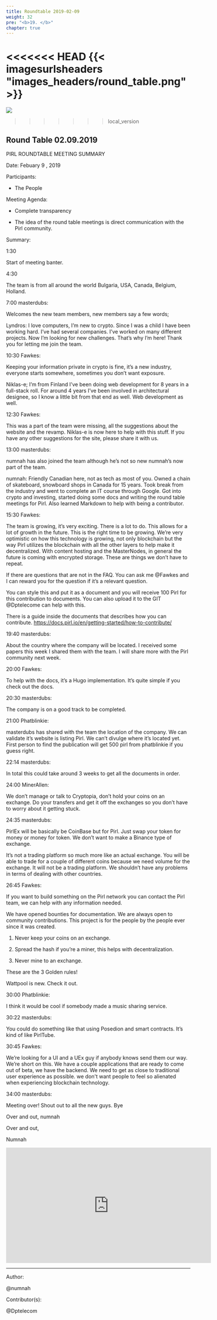 ```yaml
---
title: Roundtable 2019-02-09
weight: 32
pre: "<b>19. </b>"
chapter: true
---
```


<<<<<<< HEAD
{{< imagesurlsheaders "images_headers/round_table.png"  >}}
=======
![](/images_headers/round_table.png)
>>>>>>> local_version


## Round Table 02.09.2019


PIRL ROUNDTABLE MEETING SUMMARY

Date: Febuary 9 , 2019

Participants:

- The People

Meeting Agenda:

-  Complete transparency

-  The idea of the round table meetings is
 direct communication with the Pirl community.


Summary:


1:30


Start of meeting banter.


4:30


The team is from all around the world Bulgaria, USA, Canada, Belgium, Holland.


7:00 masterdubs:


Welcomes the new team members, new members say a few words;


Lyndros: I love computers, I’m new to crypto. Since I was a child I have been working hard. I’ve had several companies. I’ve worked on many different projects. Now I’m looking for new challenges. That’s why I’m here! Thank you for letting me join the team.


10:30 Fawkes:


Keeping your information private in crypto is fine, it’s a new industry, everyone starts somewhere, sometimes you don’t want exposure.


Niklas-e; I’m from Finland I’ve been doing web development for 8 years in a full-stack roll. For around 4 years I’ve been involved in architectural designee, so I know a little bit from that end as well. Web development as well.


12:30 Fawkes:


This was a part of the team were missing, all the suggestions about the website and the revamp. Niklas-e is now here to help with this stuff. If you have any other suggestions for the site, please share it with us.


13:00 masterdubs:


numnah has also joined the team although he’s not so new numnah’s now part of the team.


numnah: Friendly Canadian here, not as tech as most of you. Owned a chain of skateboard, snowboard shops in Canada for 15 years. Took break from the industry and went to complete an IT course through Google. Got into crypto and investing, started doing some docs and writing the round table meetings for Pirl. Also learned Markdown to help with being a contributor.


15:30 Fawkes:


The team is growing, it’s very exciting. There is a lot to do. This allows for a lot of growth in the future. This is the right time to be growing. We’re very optimistic on how this technology is growing, not only blockchain but the way Pirl utilizes the blockchain with all the other layers to help make it decentralized. With content hosting and the MasterNodes, in general the future is coming with encrypted storage. These are things we don’t have to repeat.



If there are questions that are not in the FAQ. You can ask me @Fawkes and I can reward you for the question if it’s a relevant question.  


You can style this and put it as a document and you will receive 100 Pirl for this contribution to documents.
You can also upload it to the GIT @Dptelecome can help with this.


There is a guide inside the documents that describes how you can contribute. https://docs.pirl.io/en/getting-started/how-to-contribute/


19:40 masterdubs:


About the country where the company will be located. I received some papers this week I shared them with the team. I will share more with the Pirl community next week.


20:00 Fawkes:


To help with the docs, it’s a Hugo implementation. It’s quite simple if you check out the docs.


20:30 masterdubs:


The company is on a good track to be completed.


21:00 Phatblinkie:


masterdubs has shared with the team the location of the company. We can validate it’s website is listing Pirl. We can’t divulge where it’s located yet.  First person to find the publication will get 500 pirl from phatblinkie if you guess right.


22:14 masterdubs:


In total this could take around 3 weeks to get all the documents in order.


24:00 MinerAllen:


We don’t manage or talk to Cryptopia, don’t hold your coins on an exchange. Do your transfers and get it off the exchanges so you don’t have to worry about it getting stuck.


24:35 masterdubs:


PirlEx will be basically be CoinBase but for Pirl. Just swap your token for money or money for token. We don’t want to make a Binance type of exchange.


It’s not a trading platform so much more like an actual exchange. You will be able to trade for a couple of different coins because we need volume for the exchange. It will not be a trading platform. We shouldn’t have any problems in terms of dealing with other countries.


26:45 Fawkes:


If you want to build something on the Pirl network you can contact the Pirl team, we can help with any information needed.


We have opened bounties for documentation. We are always open to community contributions.  This project is for the people by the people ever since it was created.


1) Never keep your coins on an exchange.


2) Spread the hash if you’re a miner, this helps with decentralization.


3) Never mine to an exchange.


These are the 3 Golden rules!


Wattpool is new. Check it out.


30:00 Phatblinkie:


I think it would be cool if somebody made a music sharing service.


30:22 masterdubs:


You could do something like that using Posedion and smart contracts. It’s kind of like PirlTube.


30:45 Fawkes:


We’re looking for a UI and a UEx guy if anybody knows send them our way. We’re short on this. We have a couple applications that are ready to come out of beta, we have the backend. We need to get as close to traditional user experience as possible. we don't want people to feel so alienated when experiencing blockchain technology.


34:00 masterdubs:


Meeting over! Shout out to all the new guys. Bye

Over and out,
numnah





Over and out,

Numnah


<iframe width="560" height="315" src="https://pirl.live/ipns/QmPq5wsJx28EJaGHHxkBzbRgufVK3scJey2oM886iUQ175/#/details/0xe77ac83d3a33c7a04249a52ef8d867ddc8b90d4ccb9c97c15d21d6f9feff6114" frameborder="0" allow="accelerometer; autoplay; encrypted-media; gyroscope; picture-in-picture" allowfullscreen></iframe>


---
Author:


@numnah


Contributor(s):


@Dptelecom
